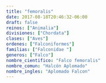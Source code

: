 ```yaml
---
title: "femoralis"
date: 2017-08-18T20:46:32-06:00
draft: false
reinos: ["Animalia"]
divisiones: ["Chordata"]
clases: ["Aves"]
ordenes: ["Falconiformes"]
familias: ["Falconidae "]
generos: ["Falco"]
nombre_cientifico: "Falco femoralis"
nombre_comun: "Halcón Aplomado"
nombre_ingles: "Aplomado Falcon"
---
```

